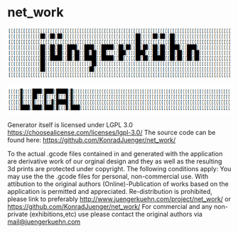 # net_work
![alt text](https://github.com/KonradJuenger/net_work/blob/7a474461c49a5e83f21aa10754ebc77a602dffa2/readme_images/kjm4puPbQi.png)


![alt text](https://github.com/KonradJuenger/net_work/blob/6b57afa2c034f686bc9ddc9a64617113a6723342/readme_images/S8Yh2NwxXi.png)

Generator itself is licensed under LGPL 3.0 https://choosealicense.com/licenses/lgpl-3.0/
The source code can be found here: https://github.com/KonradJuenger/net_work/

To the actual .gcode files contained in and generated with the application are derivative 
work of our orginal design and they as well as the resulting 3d prints are protected under copyright. 
The following conditions apply:
  You may use the the .gcode files for personal, non-commercial use.
  With attibution to the original authors (Online)-Publication of works based on the application is permitted and appreciated.
  Re-distribution is prohibited, please link to preferably http://www.juengerkuehn.com/project/net_work/  or https://github.com/KonradJuenger/net_work/
  For commercial and any non-private (exhibitions,etc) use please contact the original authors via mail@juengerkuehn.com

